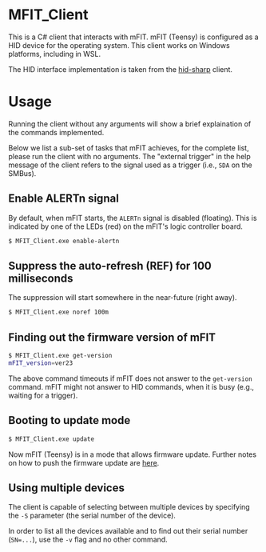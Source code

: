 # MFIT_Client

This is a C# client that interacts with mFIT.
mFIT (Teensy) is configured as a HID device for the operating system.
This client works on Windows platforms, including in WSL.

The HID interface implementation is taken from the [hid-sharp](https://github.com/jcoenraadts/hid-sharp) client.

# Usage

Running the client without any arguments will show a brief explaination of the commands implemented.

Below we list a sub-set of tasks that mFIT achieves, for the complete list,
please run the client with no arguments.
The "external trigger" in the help message of the client refers to the signal
used as a trigger (i.e., ``SDA`` on the SMBus).

## Enable ALERTn signal

By default, when mFIT starts, the ``ALERTn`` signal is disabled (floating).
This is indicated by one of the LEDs (red) on the mFIT's logic controller board.

```sh
$ MFIT_Client.exe enable-alertn
```

## Suppress the auto-refresh (REF) for 100 milliseconds

The suppression will start somewhere in the near-future (right away).

```sh
$ MFIT_Client.exe noref 100m
```


## Finding out the firmware version of mFIT

```sh
$ MFIT_Client.exe get-version
mFIT_version=ver23
```
The above command timeouts if mFIT does not answer to the ``get-version`` command.
mFIT might not answer to HID commands, when it is busy (e.g., waiting for a trigger).

## Booting to update mode

```sh
$ MFIT_Client.exe update
```

Now mFIT (Teensy) is in a mode that allows firmware update.
Further notes on how to push the firmware update are [here](../../firmware).

## Using multiple devices

The client is capable of selecting between multiple devices by specifying the
``-S`` parameter (the serial number of the device).

In order to list all the devices available and to find out their serial number (`SN=...`),
use the ``-v`` flag and no other command.
